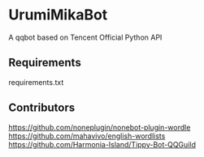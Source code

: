 # UrumiMikaBot
A qqbot based on Tencent Official Python API
## Requirements
requirements.txt
## Contributors
https://github.com/noneplugin/nonebot-plugin-wordle \
https://github.com/mahavivo/english-wordlists \
https://github.com/Harmonia-Island/Tippy-Bot-QQGuild
